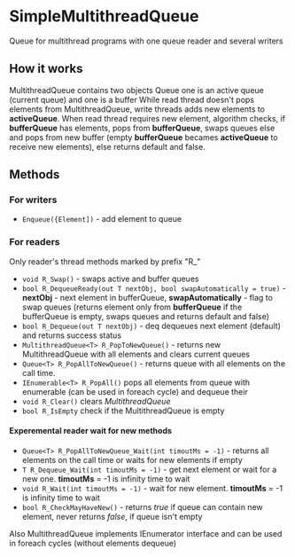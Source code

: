 # SimpleMultithreadQueue
Queue for multithread programs with one queue reader and several writers

## How it works
MultithreadQueue<T> contains two objects Queue<T> one is an active queue (current queue) and one is a buffer
While read thread doesn't pops elements from MultithreadQueue, write threads adds new elements to **activeQueue**. When read thread requires new element, algorithm checks, if **bufferQueue** has elements, pops from **bufferQueue**, swaps queues else and pops from new buffer (empty **bufferQueue** becames **activeQueue** to receive new elements), else returns default and false.

## Methods

### For writers
* `Enqueue({Element])` - add element to queue

### For readers
Only reader's thread methods marked by prefix "R_"
* `void R_Swap()` - swaps active and buffer queues
* `bool R_DequeueReady(out T nextObj, bool swapAutomatically = true)` - **nextObj** - next element in bufferQueue, **swapAutomatically** - flag to swap queues (returns element only from **bufferQueue** if the bufferQueue is empty, swaps queues and returns default and false)
* `bool R_Dequeue(out T nextObj)` - deq dequeues next element (default) and returns success status
* `MultithreadQueue<T> R_PopToNewQueue()` - returns new MultithreadQueue with all elements and clears current queues
* `Queue<T> R_PopAllToNewQueue()` - returns queue with all elements on the call time.
* `IEnumerable<T> R_PopAll()` pops all elements from queue with enumerable (can be used in foreach cycle) and dequeue their
* `void R_Clear()` clears *MultithreadQueue*
* `bool R_IsEmpty` check if the MultithreadQueue is empty

#### Experemental reader wait for new methods
* `Queue<T> R_PopAllToNewQueue_Wait(int timoutMs = -1)` - returns all elements on the call time or waits for new elements if empty
* `T R_Dequeue_Wait(int timoutMs = -1)` - get next element or wait for a new one. **timoutMs** = -1 is infinity time to wait
* `void R_Wait(int timoutMs = -1)` - wait for new element. **timoutMs** = -1 is infinity time to wait
* `bool R_CheckMayHaveNew()` - returns *true* if queue can contain new element, never returns *false*, if queue isn't empty

Also MultithreadQueue<T> implements IEnumerator<T> interface and can be used in foreach cycles (without elements dequeue)